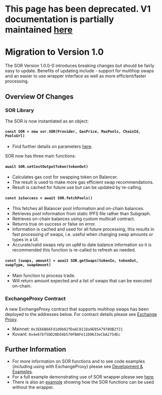 # This page has been deprecated. V1 documentation is partially maintained [here](https://docs.balancer.fi/v/v1/sor/migration-to-version-0.4)

# Migration to Version 1.0

The SOR Version 1.0.0-0 introduces breaking changes but should be fairly easy to update. Benefits of updating include - support for multihop swaps and an easier to use wrapper interface as well as more efficient/faster processing.

## Overview Of Changes

### SOR Library

The SOR is now instantiated as an object:

#### `const SOR = new sor.SOR(Provider, GasPrice, MaxPools, ChainId, PoolsUrl)`

* Find further details on parameters [here](development.md#sor-object).

SOR now has three main functions:

#### `await SOR.setCostOutputToken(tokenOut)`

* Calculates gas cost for swapping token on Balancer. 
* The result is used to make more gas efficient swap recommendations.
* Result is cached for future use but can be updated by re-calling.

#### `const isSuccess = await SOR.fetchPools()`

* This fetches all Balancer pool information and on-chain balances.
* Retrieves pool information from static IPFS file rather than Subgraph.
* Retrieves on-chain balances using custom multicall contract.
* Returns true on success or false on error.
* Information is cached and used for all future processing, this results in fast processing of swaps, i.e. useful when changing swap amounts or types in a UI.
* Accurate/valid swaps rely on upM to date balance information so it is recommended this function is re-called to refresh as needed.

#### `const [swaps, amount] = await SOR.getSwaps(tokenIn, tokenOut, swapType, swapAmount)`

* Main function to process trade. 
* Will return amount expected and a list of swaps that can be executed on-chain.

### ExchangeProxy Contract

A new ExchangeProxy contract that supports multihop swaps has been deployed to the addresses below. For contract details please see [Exchange Proxy](../smart-contracts/exchange-proxy.md).

* Mainnet: `0x3E66B66Fd1d0b02fDa6C811Da9E0547970DB2f21`
* Kovant: `0x4e67bf5bD28Dd4b570FBAFe11D0633eCbA2754Ec`

## Further Information

* For more information on SOR functions and to see code examples \(including using with ExchangeProxy\) please see [Development & Examples](development.md). 
* For a full example demonstrating use of SOR wrapper please see [here](https://github.com/balancer-labs/balancer-sor/blob/master/test/testScripts/example-simpleSwap.ts).
* There is also an [example](https://github.com/balancer-labs/balancer-sor/blob/master/test/testScripts/example-swapExactIn.ts) showing how the SOR functions can be used without the wrapper.

